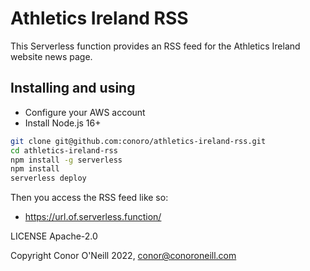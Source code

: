 # Athletics Ireland RSS
This Serverless function provides an RSS feed for the Athletics Ireland website news page.

## Installing and using
* Configure your AWS account
* Install Node.js 16+

```bash
git clone git@github.com:conoro/athletics-ireland-rss.git
cd athletics-ireland-rss
npm install -g serverless
npm install
serverless deploy
```
Then you access the RSS feed like so:

* https://url.of.serverless.function/


LICENSE Apache-2.0

Copyright Conor O'Neill 2022, conor@conoroneill.com
